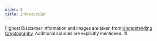 ```yaml
---
order: 0
title: Introduction
---
```


!!!ghost Disclaimer
Information and images are taken from [Understanding Cryptography](http://swarm.cs.pub.ro/~mbarbulescu/cripto/Understanding%20Cryptography%20by%20Christof%20Paar%20.pdf). Additional sources are explicitly mentioned.
!!!